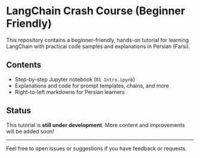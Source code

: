 # LangChain Crash Course (Beginner Friendly)

This repository contains a beginner-friendly, hands-on tutorial for learning LangChain with practical code samples and explanations in Persian (Farsi).

## Contents
- Step-by-step Jupyter notebook (`01 Intro.ipynb`)
- Explanations and code for prompt templates, chains, and more
- Right-to-left markdowns for Persian learners

## Status
This tutorial is **still under development**. More content and improvements will be added soon!

---

Feel free to open issues or suggestions if you have feedback or requests.
